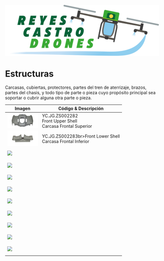 [![](/Reyes-Castro-Drones_LOGO.png "Volver a la Página de Inicio")](/README.md)

# Estructuras

Carcasas, cubiertas, protectores, partes del tren de aterrizaje, brazos, partes del chasis, y todo tipo de parte o pieza cuyo propósito principal sea soportar o cubrir alguna otra parte o pieza.

| Imagen | Código & Descripción |
| ------ | -------------------- |
| <img src="./YC.JG.ZS002282.png" width="100"> | YC.JG.ZS002282<br>Front Upper Shell<br>Carcasa Frontal Superior |
| <img src="./YC.JG.ZS002283.png" width="100"> | YC.JG.ZS002283br>Front Lower Shell<br>Carcasa Frontal Inferior |
| <img src="./.png" width="100"> | <br><br> |
| <img src="./.png" width="100"> | <br><br> |
| <img src="./.png" width="100"> | <br><br> |
| <img src="./.png" width="100"> | <br><br> |
| <img src="./.png" width="100"> | <br><br> |
| <img src="./.png" width="100"> | <br><br> |
| <img src="./.png" width="100"> | <br><br> |
| <img src="./.png" width="100"> | <br><br> |
| <img src="./.png" width="100"> | <br><br> |
